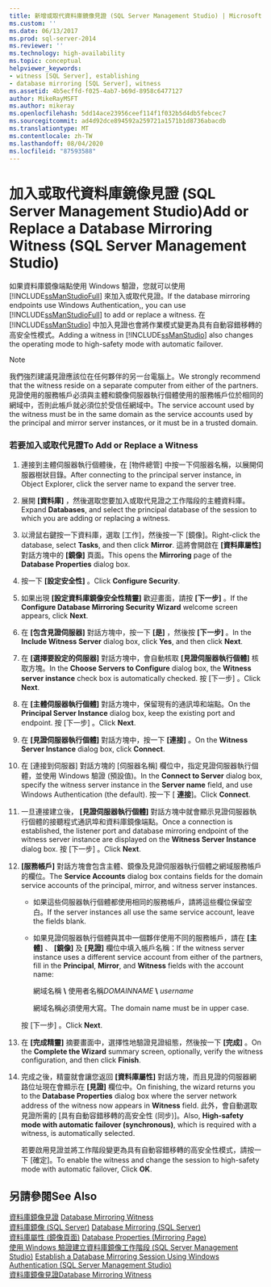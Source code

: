 ```yaml
---
title: 新增或取代資料庫鏡像見證 (SQL Server Management Studio) | Microsoft Docs
ms.custom: ''
ms.date: 06/13/2017
ms.prod: sql-server-2014
ms.reviewer: ''
ms.technology: high-availability
ms.topic: conceptual
helpviewer_keywords:
- witness [SQL Server], establishing
- database mirroring [SQL Server], witness
ms.assetid: 4b5ecffd-f025-4ab7-b69d-8958c6477127
author: MikeRayMSFT
ms.author: mikeray
ms.openlocfilehash: 5dd14ace23956ceef114f1f032b5d4db5febcec7
ms.sourcegitcommit: ad4d92dce894592a259721a1571b1d8736abacdb
ms.translationtype: MT
ms.contentlocale: zh-TW
ms.lasthandoff: 08/04/2020
ms.locfileid: "87593588"
---
```

# <a name="add-or-replace-a-database-mirroring-witness-sql-server-management-studio"></a><span data-ttu-id="f66a1-102">加入或取代資料庫鏡像見證 (SQL Server Management Studio)</span><span class="sxs-lookup"><span data-stu-id="f66a1-102">Add or Replace a Database Mirroring Witness (SQL Server Management Studio)</span></span>
  <span data-ttu-id="f66a1-103">如果資料庫鏡像端點使用 Windows 驗證，您就可以使用 [!INCLUDE[ssManStudioFull](../../includes/ssmanstudiofull-md.md)] 來加入或取代見證。</span><span class="sxs-lookup"><span data-stu-id="f66a1-103">If the database mirroring endpoints use Windows Authentication,, you can use [!INCLUDE[ssManStudioFull](../../includes/ssmanstudiofull-md.md)] to add or replace a witness.</span></span> <span data-ttu-id="f66a1-104">在 [!INCLUDE[ssManStudio](../../includes/ssmanstudio-md.md)] 中加入見證也會將作業模式變更為具有自動容錯移轉的高安全性模式。</span><span class="sxs-lookup"><span data-stu-id="f66a1-104">Adding a witness in [!INCLUDE[ssManStudio](../../includes/ssmanstudio-md.md)] also changes the operating mode to high-safety mode with automatic failover.</span></span>  
  
> [!NOTE]  
>  <span data-ttu-id="f66a1-105">我們強烈建議見證應該位在任何夥伴的另一台電腦上。</span><span class="sxs-lookup"><span data-stu-id="f66a1-105">We strongly recommend that the witness reside on a separate computer from either of the partners.</span></span> <span data-ttu-id="f66a1-106">見證使用的服務帳戶必須與主體和鏡像伺服器執行個體使用的服務帳戶位於相同的網域中，否則此帳戶就必須位於受信任網域中。</span><span class="sxs-lookup"><span data-stu-id="f66a1-106">The service account used by the witness must be in the same domain as the service accounts used by the principal and mirror server instances, or it must be in a trusted domain.</span></span>  
  
### <a name="to-add-or-replace-a-witness"></a><span data-ttu-id="f66a1-107">若要加入或取代見證</span><span class="sxs-lookup"><span data-stu-id="f66a1-107">To Add or Replace a Witness</span></span>  
  
1.  <span data-ttu-id="f66a1-108">連接到主體伺服器執行個體後，在 [物件總管] 中按一下伺服器名稱，以展開伺服器樹狀目錄。</span><span class="sxs-lookup"><span data-stu-id="f66a1-108">After connecting to the principal server instance, in Object Explorer, click the server name to expand the server tree.</span></span>  
  
2.  <span data-ttu-id="f66a1-109">展開 **[資料庫]** ，然後選取您要加入或取代見證之工作階段的主體資料庫。</span><span class="sxs-lookup"><span data-stu-id="f66a1-109">Expand **Databases**, and select the principal database of the session to which you are adding or replacing a witness.</span></span>  
  
3.  <span data-ttu-id="f66a1-110">以滑鼠右鍵按一下資料庫，選取 [工作]，然後按一下 [鏡像]。</span><span class="sxs-lookup"><span data-stu-id="f66a1-110">Right-click the database, select **Tasks**, and then click **Mirror**.</span></span> <span data-ttu-id="f66a1-111">這將會開啟在 **[資料庫屬性]** 對話方塊中的 **[鏡像]** 頁面。</span><span class="sxs-lookup"><span data-stu-id="f66a1-111">This opens the **Mirroring** page of the **Database Properties** dialog box.</span></span>  
  
4.  <span data-ttu-id="f66a1-112">按一下 **[設定安全性]** 。</span><span class="sxs-lookup"><span data-stu-id="f66a1-112">Click **Configure Security**.</span></span>  
  
5.  <span data-ttu-id="f66a1-113">如果出現 **[設定資料庫鏡像安全性精靈]** 歡迎畫面，請按 **[下一步]** 。</span><span class="sxs-lookup"><span data-stu-id="f66a1-113">If the **Configure Database Mirroring Security Wizard** welcome screen appears, click **Next**.</span></span>  
  
6.  <span data-ttu-id="f66a1-114">在 **[包含見證伺服器]** 對話方塊中，按一下 **[是]** ，然後按 **[下一步]** 。</span><span class="sxs-lookup"><span data-stu-id="f66a1-114">In the **Include Witness Server** dialog box, click **Yes**, and then click **Next**.</span></span>  
  
7.  <span data-ttu-id="f66a1-115">在 **[選擇要設定的伺服器]** 對話方塊中，會自動核取 **[見證伺服器執行個體]** 核取方塊。</span><span class="sxs-lookup"><span data-stu-id="f66a1-115">In the **Choose Servers to Configure** dialog box, the **Witness server instance** check box is automatically checked.</span></span> <span data-ttu-id="f66a1-116">按 [下一步] 。</span><span class="sxs-lookup"><span data-stu-id="f66a1-116">Click **Next**.</span></span>  
  
8.  <span data-ttu-id="f66a1-117">在 **[主體伺服器執行個體]** 對話方塊中，保留現有的通訊埠和端點。</span><span class="sxs-lookup"><span data-stu-id="f66a1-117">On the **Principal Server Instance** dialog box, keep the existing port and endpoint.</span></span> <span data-ttu-id="f66a1-118">按 [下一步] 。</span><span class="sxs-lookup"><span data-stu-id="f66a1-118">Click **Next**.</span></span>  
  
9. <span data-ttu-id="f66a1-119">在 **[見證伺服器執行個體]** 對話方塊中，按一下 **[連接]** 。</span><span class="sxs-lookup"><span data-stu-id="f66a1-119">On the **Witness Server Instance** dialog box, click **Connect**.</span></span>  
  
10. <span data-ttu-id="f66a1-120">在 [連接到伺服器] 對話方塊的 [伺服器名稱] 欄位中，指定見證伺服器執行個體，並使用 Windows 驗證 (預設值)。</span><span class="sxs-lookup"><span data-stu-id="f66a1-120">In the **Connect to Server** dialog box, specify the witness server instance in the **Server name** field, and use Windows Authentication (the default).</span></span> <span data-ttu-id="f66a1-121">按一下 [ **連接**]。</span><span class="sxs-lookup"><span data-stu-id="f66a1-121">Click **Connect**.</span></span>  
  
11. <span data-ttu-id="f66a1-122">一旦連接建立後， **[見證伺服器執行個體]** 對話方塊中就會顯示見證伺服器執行個體的接聽程式通訊埠和資料庫鏡像端點。</span><span class="sxs-lookup"><span data-stu-id="f66a1-122">Once a connection is established, the listener port and database mirroring endpoint of the witness server instance are displayed on the **Witness Server Instance** dialog box.</span></span> <span data-ttu-id="f66a1-123">按 [下一步] 。</span><span class="sxs-lookup"><span data-stu-id="f66a1-123">Click **Next**.</span></span>  
  
12. <span data-ttu-id="f66a1-124">**[服務帳戶]** 對話方塊會包含主體、鏡像及見證伺服器執行個體之網域服務帳戶的欄位。</span><span class="sxs-lookup"><span data-stu-id="f66a1-124">The **Service Accounts** dialog box contains fields for the domain service accounts of the principal, mirror, and witness server instances.</span></span>  
  
    -   <span data-ttu-id="f66a1-125">如果這些伺服器執行個體都使用相同的服務帳戶，請將這些欄位保留空白。</span><span class="sxs-lookup"><span data-stu-id="f66a1-125">If the server instances all use the same service account, leave the fields blank.</span></span>  
  
    -   <span data-ttu-id="f66a1-126">如果見證伺服器執行個體與其中一個夥伴使用不同的服務帳戶，請在 **[主體]** 、 **[鏡像]** 及 **[見證]** 欄位中填入帳戶名稱：</span><span class="sxs-lookup"><span data-stu-id="f66a1-126">If the witness server instance uses a different service account from either of the partners, fill in the **Principal**, **Mirror**, and **Witness** fields with the account name:</span></span>  
  
         <span data-ttu-id="f66a1-127">網域名稱 **\\** 使用者名稱</span><span class="sxs-lookup"><span data-stu-id="f66a1-127">*DOMAINNAME* **\\** *username*</span></span>  
  
         <span data-ttu-id="f66a1-128">網域名稱必須使用大寫。</span><span class="sxs-lookup"><span data-stu-id="f66a1-128">The domain name must be in upper case.</span></span>  
  
     <span data-ttu-id="f66a1-129">按 [下一步] 。</span><span class="sxs-lookup"><span data-stu-id="f66a1-129">Click **Next**.</span></span>  
  
13. <span data-ttu-id="f66a1-130">在 **[完成精靈]** 摘要畫面中，選擇性地驗證見證組態，然後按一下 **[完成]** 。</span><span class="sxs-lookup"><span data-stu-id="f66a1-130">On the **Complete the Wizard** summary screen, optionally, verify the witness configuration, and then click **Finish**.</span></span>  
  
14. <span data-ttu-id="f66a1-131">完成之後，精靈就會讓您返回 **[資料庫屬性]** 對話方塊，而且見證的伺服器網路位址現在會顯示在 **[見證]** 欄位中。</span><span class="sxs-lookup"><span data-stu-id="f66a1-131">On finishing, the wizard returns you to the **Database Properties** dialog box where the server network address of the witness now appears in **Witness** field.</span></span> <span data-ttu-id="f66a1-132">此外，會自動選取見證所需的 [具有自動容錯移轉的高安全性 (同步)]。</span><span class="sxs-lookup"><span data-stu-id="f66a1-132">Also, **High-safety mode with automatic failover (synchronous)**, which is required with a witness, is automatically selected.</span></span>  
  
     <span data-ttu-id="f66a1-133">若要啟用見證並將工作階段變更為具有自動容錯移轉的高安全性模式，請按一下 [確定]。</span><span class="sxs-lookup"><span data-stu-id="f66a1-133">To enable the witness and change the session to high-safety mode with automatic failover, Click **OK**.</span></span>  
  
## <a name="see-also"></a><span data-ttu-id="f66a1-134">另請參閱</span><span class="sxs-lookup"><span data-stu-id="f66a1-134">See Also</span></span>  
 <span data-ttu-id="f66a1-135">[資料庫鏡像見證](database-mirroring-witness.md) </span><span class="sxs-lookup"><span data-stu-id="f66a1-135">[Database Mirroring Witness](database-mirroring-witness.md) </span></span>  
 <span data-ttu-id="f66a1-136">[資料庫鏡像 &#40;SQL Server&#41;](database-mirroring-sql-server.md) </span><span class="sxs-lookup"><span data-stu-id="f66a1-136">[Database Mirroring &#40;SQL Server&#41;](database-mirroring-sql-server.md) </span></span>  
 <span data-ttu-id="f66a1-137">[資料庫屬性 &#40;鏡像頁面&#41;](../../relational-databases/databases/database-properties-mirroring-page.md) </span><span class="sxs-lookup"><span data-stu-id="f66a1-137">[Database Properties &#40;Mirroring Page&#41;](../../relational-databases/databases/database-properties-mirroring-page.md) </span></span>  
 <span data-ttu-id="f66a1-138">[使用 Windows 驗證建立資料庫鏡像工作階段 &#40;SQL Server Management Studio&#41;](establish-database-mirroring-session-windows-authentication.md) </span><span class="sxs-lookup"><span data-stu-id="f66a1-138">[Establish a Database Mirroring Session Using Windows Authentication &#40;SQL Server Management Studio&#41;](establish-database-mirroring-session-windows-authentication.md) </span></span>  
 [<span data-ttu-id="f66a1-139">資料庫鏡像見證</span><span class="sxs-lookup"><span data-stu-id="f66a1-139">Database Mirroring Witness</span></span>](database-mirroring-witness.md)  
  
  
